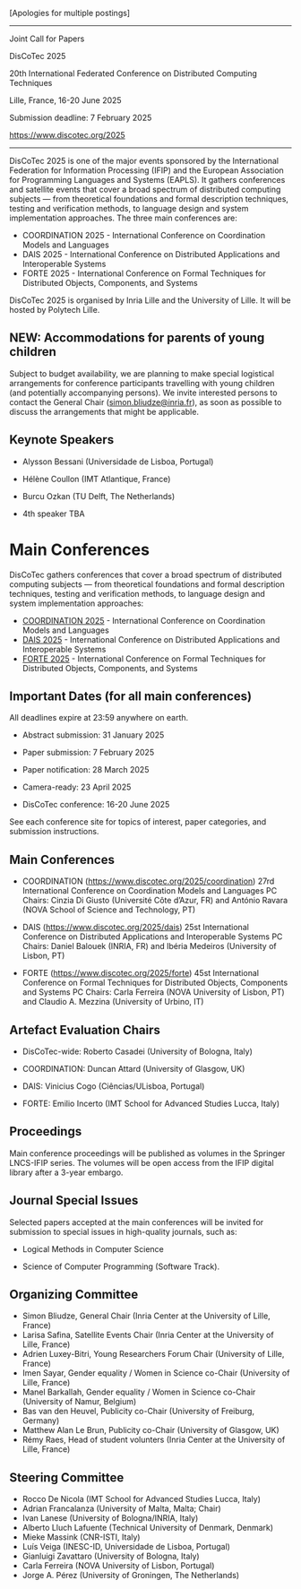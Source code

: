 [Apologies for multiple postings]

************************************************************************

 Joint Call for Papers

 DisCoTec 2025

 20th International Federated Conference on Distributed Computing Techniques

 Lille, France, 16-20 June 2025

 Submission deadline: 7 February 2025

 https://www.discotec.org/2025

************************************************************************

DisCoTec 2025 is one of the major events sponsored by the International Federation for Information Processing (IFIP) and the European Association for Programming Languages and Systems (EAPLS). It gathers conferences and satellite events that cover a broad spectrum of distributed computing subjects — from theoretical foundations and formal description techniques, testing and verification methods, to language design and system implementation approaches. The three main conferences are:

* COORDINATION 2025 - International Conference on Coordination Models and Languages
* DAIS 2025 - International Conference on Distributed Applications and Interoperable Systems
* FORTE 2025 - International Conference on Formal Techniques for Distributed Objects, Components, and Systems

DisCoTec 2025 is organised by Inria Lille and the University of Lille. It will be hosted by Polytech Lille.

## NEW: Accommodations for parents of young children

Subject to budget availability, we are planning to make special logistical arrangements for conference participants travelling with young children (and potentially accompanying persons). We invite interested persons to contact the General Chair (simon.bliudze@inria.fr), as soon as possible to discuss the arrangements that might be applicable.


## Keynote Speakers

  - Alysson Bessani (Universidade de Lisboa, Portugal)

  - Hélène Coullon (IMT Atlantique, France)

  - Burcu Ozkan (TU Delft, The Netherlands)

  - 4th speaker TBA

# Main Conferences
DisCoTec gathers conferences that cover a broad spectrum of distributed computing subjects — from theoretical foundations and formal description techniques, testing and verification methods, to language design and system implementation approaches:

* [COORDINATION 2025](coordination) - International Conference on Coordination Models and Languages
* [DAIS 2025](dais) - International Conference on Distributed Applications and Interoperable Systems
* [FORTE 2025](forte) - International Conference on Formal Techniques for Distributed Objects, Components, and Systems



## Important Dates (for all main conferences)

  All deadlines expire at 23:59 anywhere on earth.

  - Abstract submission: 31 January 2025

  - Paper submission: 7 February 2025

  - Paper notification: 28 March 2025

  - Camera-ready: 23 April 2025

  - DisCoTec conference: 16-20 June 2025

  See each conference site for topics of interest, paper categories, and submission instructions.


## Main Conferences

  - COORDINATION (https://www.discotec.org/2025/coordination)
    27rd International Conference on Coordination Models and Languages
    PC Chairs: Cinzia Di Giusto (Université Côte d’Azur, FR) and António Ravara (NOVA School of Science and Technology, PT)

  - DAIS (https://www.discotec.org/2025/dais)
    25st International Conference on Distributed Applications and Interoperable Systems
    PC Chairs: Daniel Balouek (INRIA, FR) and Ibéria Medeiros (University of Lisbon, PT)

  - FORTE (https://www.discotec.org/2025/forte)
    45st International Conference on Formal Techniques for Distributed Objects, Components and Systems
    PC Chairs: Carla Ferreira (NOVA University of Lisbon, PT) and Claudio A. Mezzina (University of Urbino, IT)


## Artefact Evaluation Chairs

  - DisCoTec-wide: Roberto Casadei (University of Bologna, Italy)

  - COORDINATION: Duncan Attard (University of Glasgow, UK)

  - DAIS: Vinicius Cogo (Ciências/ULisboa, Portugal)

  - FORTE: Emilio Incerto (IMT School for Advanced Studies Lucca, Italy)


## Proceedings

  Main conference proceedings will be published as volumes in the Springer LNCS-IFIP series.  The volumes will be open access from the IFIP digital library after a 3-year embargo.


## Journal Special Issues

  Selected papers accepted at the main conferences will be invited for submission to special issues in high-quality journals, such as:

  - Logical Methods in Computer Science

  - Science of Computer Programming (Software Track).


## Organizing Committee

- Simon Bliudze, General Chair (Inria Center at the University of Lille, France)
- Larisa Safina, Satellite Events Chair (Inria Center at the University of Lille, France)
- Adrien Luxey-Bitri, Young Researchers Forum Chair (University of Lille, France)
- Imen Sayar, Gender equality / Women in Science co-Chair (University of Lille, France)
- Manel Barkallah, Gender equality / Women in Science co-Chair (University of Namur, Belgium)
- Bas van den Heuvel, Publicity co-Chair (University of Freiburg, Germany)
- Matthew Alan Le Brun, Publicity co-Chair (University of Glasgow, UK)
- Rémy Raes, Head of student volunters (Inria Center at the University of Lille, France)

## Steering Committee

- Rocco De Nicola (IMT School for Advanced Studies Lucca, Italy)
- Adrian Francalanza (University of Malta, Malta; Chair)
- Ivan Lanese (University of Bologna/INRIA, Italy)
- Alberto Lluch Lafuente (Technical University of Denmark, Denmark)
- Mieke Massink (CNR-ISTI, Italy)
- Luís Veiga (INESC-ID, Universidade de Lisboa, Portugal)
- Gianluigi Zavattaro (University of Bologna, Italy)
- Carla Ferreira (NOVA University of Lisbon, Portugal)
- Jorge A. Pérez (University of Groningen, The Netherlands)
